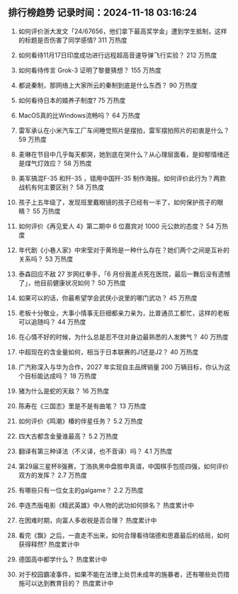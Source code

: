 
## 排行榜趋势 记录时间：2024-11-18 03:16:24
  
  1. 如何评价浙大发文「24/67656，他们拿下最高奖学金」遭到学生抵制，这样的标题是否伤害了同学感情? 311 万热度
    
  2. 如何看待11月17日印度成功进行远程超高音速导弹飞行实验？ 212 万热度
    
  3. 如何看待传言 Grok-3 证明了黎曼猜想？ 155 万热度
    
  4. 都说秦制，那网络上大家所云的秦制到底是什么东西？ 90 万热度
    
  5. 如何看待日本的婿养子制度? 75 万热度
    
  6. MacOS真的比Windows流畅吗？ 64 万热度
    
  7. 雷军承认在小米汽车工厂车间睡觉照片是摆拍，雷军摆拍照片的初衷是什么？ 59 万热度
    
  8. 麦琳在节目中几乎每天都哭，她到底在哭什么？从心理层面看，是抑郁情绪还是煤气灯效应？ 58 万热度
    
  9. 美军搞混F-35 和歼-35 ，错用中国歼-35 制作海报。如何评价此行为？两款战机有何主要区别？ 58 万热度
    
  10. 孩子上五年级了，发现班里戴眼镜的孩子已经有一半了，如何保护孩子的眼睛？ 55 万热度
    
  11. 如何评价《再见爱人 4》第二期中 6 位嘉宾对 1000 元公款的态度？ 54 万热度
    
  12. 年代剧《小巷人家》中宋莹对于黄玲是一种什么存在？她们两个之间是互补的关系吗？ 53 万热度
    
  13. 泰森回应不敌 27 岁网红拳手，「6 月份我差点死在医院，最后一舞后没有遗憾了」，他目前健康状况如何？ 50 万热度
    
  14. 如果可以的话，你最希望学会武侠小说里的哪门武功？ 45 万热度
    
  15. 老板十分敬业，大事小情事无巨细都亲力亲为，比普通员工都忙，这样的老板可以追随吗？ 44 万热度
    
  16. 在心情不好的时候，为什么总是忍不住对身边最熟悉的人发脾气？ 40 万热度
    
  17. 中超现在的含金量如何，相当于日本联赛的J1还是J2？ 40 万热度
    
  18. 广汽称深入与华为合作，2027 年实现自主品牌销量 200 万辆目标，你认为这个目标能达成吗？ 18 万热度
    
  19. 猪为什么是蛇的天敌？ 16 万热度
    
  20. 陈寿在《三国志》里是不是有曲笔？ 13 万热度
    
  21. 如何评价《鸣潮》椿的伴星任务？ 5.2 万热度
    
  22. 四大古都含金量谁最高？ 5.2 万热度
    
  23. 翻译有第三种译法（不义译，也不音译）吗？ 4.1 万热度
    
  24. 第29届三星杯8强赛，丁浩执黑中盘胜申真谞，中国棋手包揽四强，如何评价双方的发挥？ 2.7 万热度
    
  25. 有哪些只有一位女主的galgame？ 2.2 万热度
    
  26. 李连杰版电影《精武英雄》中人物的武功如何排名？ 热度累计中
    
  27. 在困难时期，向富人多收税是否合理？ 热度累计中
    
  28. 看完《飘》之后，一直走不出来，如何合理看待瑞德和思嘉最后的结局，如何获得释然? 热度累计中
    
  29. 德国高中都学什么？ 热度累计中
    
  30. 对于校园霸凌事件，如果不能在法律上处罚未成年的施暴者，还有哪些处罚措施可以达到教育目的？ 热度累计中
    